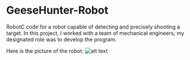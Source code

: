 # GeeseHunter-Robot
RobotC code for a robot capable of detecting and precisely shooting a target. 
In this project, I worked with a team of mechanical engineers; my designated role was to develop the program.

Here is the picture of the robot:
![alt text](https://raw.githubusercontent.com/a3farmah/GeeseHunter-Robot/blob/master/robotpic.jpg)
